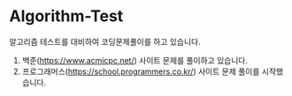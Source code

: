 # Algorithm-Test

알고리즘 테스트를 대비하여 코딩문제풀이를 하고 있습니다.  
  
1. 백준(https://www.acmicpc.net/) 사이트 문제를 풀이하고 있습니다.  
2. 프로그래머스(https://school.programmers.co.kr/) 사이트 문제 풀이를 시작했습니다.  
